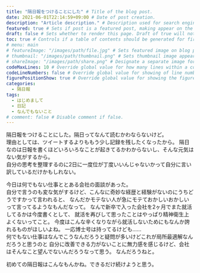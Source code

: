 ```yaml
---
title: "隔日報をつけることにした" # Title of the blog post.
date: 2021-06-01T22:14:59+09:00 # Date of post creation.
description: "Article description." # Description used for search engine.
featured: true # Sets if post is a featured post, making appear on the home page side bar.
draft: false # Sets whether to render this page. Draft of true will not be rendered.
toc: true # Controls if a table of contents should be generated for first-level links automatically.
# menu: main
# featureImage: "/images/path/file.jpg" # Sets featured image on blog post.
# thumbnail: "/images/path/thumbnail.png" # Sets thumbnail image appearing inside card on homepage.
# shareImage: "/images/path/share.png" # Designate a separate image for social media sharing.
codeMaxLines: 10 # Override global value for how many lines within a code block before auto-collapsing.
codeLineNumbers: false # Override global value for showing of line numbers within code block.
figurePositionShow: true # Override global value for showing the figure label.
categories:
  - 隔日報
tags:
  - はじめまして
  - 日記
  - なんでもないこと
# comment: false # Disable comment if false.
---
```


隔日報をつけることにした。隔日ってなんて読むかわならないけど。  
理由としては、ツイートするよりももう少し記録を残したくなったから。
隔日なのは日報を書くほどいろいろなことが起きてるかわからないし、そんな元気はない気がするから。  
自分の思考を整理するのに2日に一度位が丁度いいんじゃないかって自分に言い訳しているだけかもしれない。  

今日は何でもない仕事ととある会社の面談があった。  
自分で言うのも変な気がするけど、こんなに奇妙な経歴と経験がないのにうちどうですかって言われると、
なんだかモテない人が急にモテておかしいおかしいって言ってるようなもんだなって。
なんで新卒で入った会社を2ヶ月でまた就活してるかは今度書くとして、
就活を再びして思ったことはやっぱり精神衛生上よくないってこと。
今度はこんな辛くなりながら就活しないためにもなんか誇れるものがほしいよね。
一応博士号は持ってるけども......  
何でもない仕事はなんでこうなんだろうと疑問が多いけどこれが局所最適解なんだろうと思うのと
自分に改善できる力がないことに無力感を感じるけど、会社はそんなこと望んでないんだろうなって思う。
なんだろうねと。

初めての隔日報はこんなもんかね。できるだけ続けようと思う。
